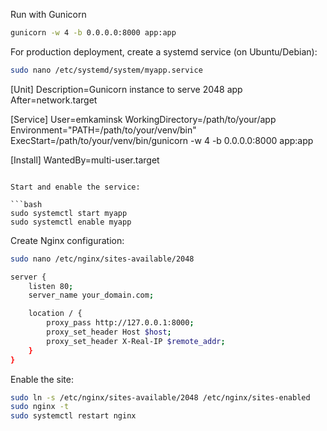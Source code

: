 Run with Gunicorn

```bash
gunicorn -w 4 -b 0.0.0.0:8000 app:app
```

For production deployment, create a systemd service (on Ubuntu/Debian):

```bash
sudo nano /etc/systemd/system/myapp.service
```

[Unit]
Description=Gunicorn instance to serve 2048 app
After=network.target

[Service]
User=emkaminsk
WorkingDirectory=/path/to/your/app
Environment="PATH=/path/to/your/venv/bin"
ExecStart=/path/to/your/venv/bin/gunicorn -w 4 -b 0.0.0.0:8000 app:app

[Install]
WantedBy=multi-user.target
```

Start and enable the service:

```bash
sudo systemctl start myapp
sudo systemctl enable myapp
```

Create Nginx configuration:

```bash
sudo nano /etc/nginx/sites-available/2048
```

```bash
server {
    listen 80;
    server_name your_domain.com;

    location / {
        proxy_pass http://127.0.0.1:8000;
        proxy_set_header Host $host;
        proxy_set_header X-Real-IP $remote_addr;
    }
}
```

Enable the site:

```bash
sudo ln -s /etc/nginx/sites-available/2048 /etc/nginx/sites-enabled
sudo nginx -t
sudo systemctl restart nginx
```

